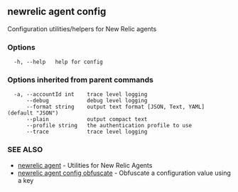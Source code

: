 ## newrelic agent config

Configuration utilities/helpers for New Relic agents

### Options

```
  -h, --help   help for config
```

### Options inherited from parent commands

```
  -a, --accountId int    trace level logging
      --debug            debug level logging
      --format string    output text format [JSON, Text, YAML] (default "JSON")
      --plain            output compact text
      --profile string   the authentication profile to use
      --trace            trace level logging
```

### SEE ALSO

* [newrelic agent](newrelic_agent.md)	 - Utilities for New Relic Agents
* [newrelic agent config obfuscate](newrelic_agent_config_obfuscate.md)	 - Obfuscate a configuration value using a key

